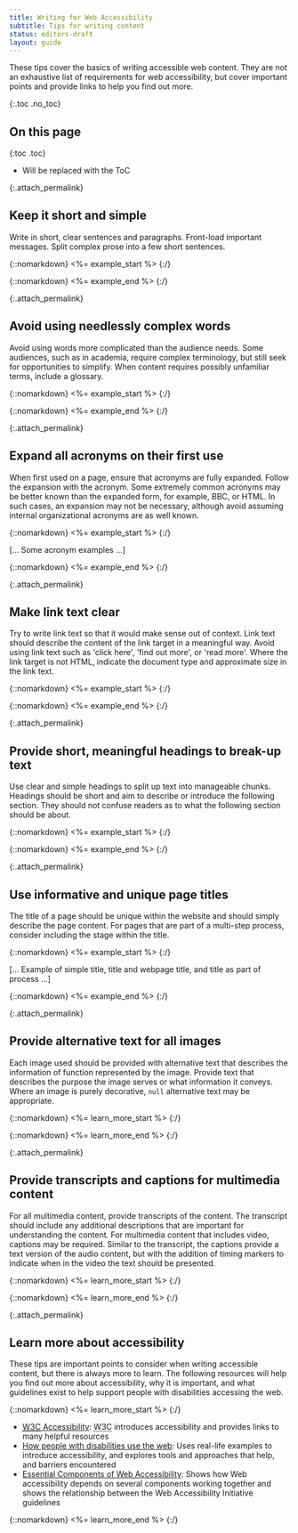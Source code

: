```yaml
---
title: Writing for Web Accessibility
subtitle: Tips for writing content
status: editors-draft
layout: guide
---
```


These tips cover the basics of writing accessible web content. They are not an exhaustive list of requirements for web accessibility, but cover important points and provide links to help you find out more.

{:.toc .no_toc}
## On this page

{:toc .toc}
* Will be replaced with the ToC

{:.attach_permalink}
##  Keep it short and simple 

Write in short, clear sentences and paragraphs. Front-load important messages. Split complex prose into a few short sentences.
 
{::nomarkdown}
<%= example_start %>
{:/}

{::nomarkdown}
<%= example_end %>
{:/}

{:.attach_permalink}
## Avoid using needlessly complex words

Avoid using words more complicated than the audience needs. Some audiences, such as in academia, require complex terminology, but still seek for opportunities to simplify. When content requires possibly unfamiliar terms, include a glossary. 

{::nomarkdown}
<%= example_start %>
{:/}

{::nomarkdown}
<%= example_end %>
{:/}

{:.attach_permalink}
## Expand all acronyms on their first use

When first used on a page, ensure that acronyms are fully expanded. Follow the expansion with the acronym. Some extremely common acronyms may be better known than the expanded form, for example, BBC, or HTML. In such cases, an expansion may not be necessary, although avoid assuming internal organizational acronyms are as well known.

{::nomarkdown}
<%= example_start %>
{:/}

[... Some acronym examples ...]

{::nomarkdown}
<%= example_end %>
{:/}

{:.attach_permalink}
## Make link text clear

Try to write link text so that it would make sense out of context. Link text should describe the content of the link target in a meaningful way. Avoid using link text such as 'click here', 'find out more', or 'read more'. Where the link target is not HTML, indicate the document type and approximate size in the link text.

{::nomarkdown}
<%= example_start %>
{:/}

{::nomarkdown}
<%= example_end %>
{:/}

{:.attach_permalink}
## Provide short, meaningful headings to break-up text

Use clear and simple headings to split up text into manageable chunks. Headings should be short and aim to describe or introduce the following section. They should not confuse readers as to what the following section should be about.  

{::nomarkdown}
<%= example_start %>
{:/}

{::nomarkdown}
<%= example_end %>
{:/}

{:.attach_permalink}
## Use informative and unique page titles

The title of a page should be unique within the website and should simply describe the page content. For pages that are part of a multi-step process, consider including the stage within the title.

{::nomarkdown}
<%= example_start %>
{:/}

[... Example of simple title, title and webpage title, and title as part of process ...]

{::nomarkdown}
<%= example_end %>
{:/}

{:.attach_permalink}
## Provide alternative text for all images

Each image used should be provided with alternative text that describes the information of function represented by the image. Provide text that describes the purpose the image serves or what information it conveys. Where an image is purely decorative, `null` alternative text may be appropriate.
 
{::nomarkdown}
<%= learn_more_start %>
{:/}

{::nomarkdown}
<%= learn_more_end %>
{:/}

{:.attach_permalink}
## Provide transcripts and captions for multimedia content

For all multimedia content, provide transcripts of the content. The transcript should include any additional descriptions that are important for understanding the content. For multimedia content that includes video, captions may be required. Similar to the transcript, the captions provide a text version of the audio content, but with the addition of timing markers to indicate when in the video the text should be presented.

{::nomarkdown}
<%= learn_more_start %>
{:/}

{::nomarkdown}
<%= learn_more_end %>
{:/}

{:.attach_permalink}
## Learn more about accessibility

These tips are important points to consider when writing accessible content, but there is always more to learn. The following resources will help you find out more about accessibility, why it is important, and what guidelines exist to help support people with disabilities accessing the web.

{::nomarkdown}
<%= learn_more_start %>
{:/}

* [<abbr title="World Wide Web Consortium">W3C</abbr> Accessibility](/standards/webdesign/accessibility): <abbr title="World Wide Web Consortium">W3C</abbr> introduces accessibility and provides links to many helpful resources
* [How people with disabilities use the web](/WAI/intro/people-use-web): Uses real-life examples to introduce accessibility, and explores tools and approaches that help, and barriers encountered 
* [Essential Components of Web Accessibility](/WAI/intro/components.php):  Shows how Web accessibility depends on several components working together and shows the relationship between the Web Accessibility Initiative guidelines

{::nomarkdown}
<%= learn_more_end %>
{:/}